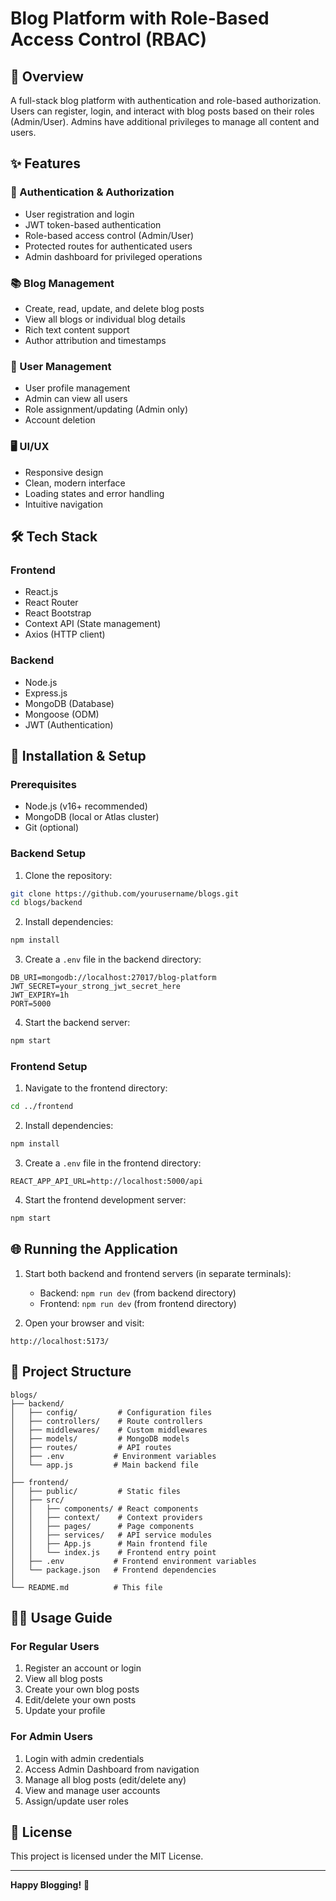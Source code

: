 # Blog Platform with Role-Based Access Control (RBAC)

## 📝 Overview

A full-stack blog platform with authentication and role-based authorization. Users can register, login, and interact with blog posts based on their roles (Admin/User). Admins have additional privileges to manage all content and users.

## ✨ Features

### 🔐 Authentication & Authorization
- User registration and login
- JWT token-based authentication
- Role-based access control (Admin/User)
- Protected routes for authenticated users
- Admin dashboard for privileged operations

### 📚 Blog Management
- Create, read, update, and delete blog posts
- View all blogs or individual blog details
- Rich text content support
- Author attribution and timestamps

### 👥 User Management
- User profile management
- Admin can view all users
- Role assignment/updating (Admin only)
- Account deletion

### 🖥️ UI/UX
- Responsive design
- Clean, modern interface
- Loading states and error handling
- Intuitive navigation

## 🛠️ Tech Stack

### Frontend
- React.js
- React Router
- React Bootstrap
- Context API (State management)
- Axios (HTTP client)

### Backend
- Node.js
- Express.js
- MongoDB (Database)
- Mongoose (ODM)
- JWT (Authentication)

## 🚀 Installation & Setup

### Prerequisites
- Node.js (v16+ recommended)
- MongoDB (local or Atlas cluster)
- Git (optional)

### Backend Setup

1. Clone the repository:
```bash
git clone https://github.com/yourusername/blogs.git
cd blogs/backend
```

2. Install dependencies:
```bash
npm install
```

3. Create a `.env` file in the backend directory:
```env
DB_URI=mongodb://localhost:27017/blog-platform
JWT_SECRET=your_strong_jwt_secret_here
JWT_EXPIRY=1h
PORT=5000
```

4. Start the backend server:
```bash
npm start
```

### Frontend Setup

1. Navigate to the frontend directory:
```bash
cd ../frontend
```

2. Install dependencies:
```bash
npm install
```

3. Create a `.env` file in the frontend directory:
```env
REACT_APP_API_URL=http://localhost:5000/api
```

4. Start the frontend development server:
```bash
npm start
```

## 🌐 Running the Application

1. Start both backend and frontend servers (in separate terminals):
   - Backend: `npm run dev` (from backend directory)
   - Frontend: `npm run dev` (from frontend directory)

2. Open your browser and visit:
```
http://localhost:5173/
```

## 📂 Project Structure

```
blogs/
├── backend/
│   ├── config/         # Configuration files
│   ├── controllers/    # Route controllers
│   ├── middlewares/    # Custom middlewares
│   ├── models/         # MongoDB models
│   ├── routes/         # API routes
│   ├── .env           # Environment variables
│   └── app.js         # Main backend file
│
├── frontend/
│   ├── public/         # Static files
│   ├── src/
│   │   ├── components/ # React components
│   │   ├── context/    # Context providers
│   │   ├── pages/      # Page components
│   │   ├── services/   # API service modules
│   │   ├── App.js      # Main frontend file
│   │   └── index.js    # Frontend entry point
│   ├── .env           # Frontend environment variables
│   └── package.json   # Frontend dependencies
│
└── README.md          # This file
```

## 👨‍💻 Usage Guide

### For Regular Users
1. Register an account or login
2. View all blog posts
3. Create your own blog posts
4. Edit/delete your own posts
5. Update your profile

### For Admin Users
1. Login with admin credentials
2. Access Admin Dashboard from navigation
3. Manage all blog posts (edit/delete any)
4. View and manage user accounts
5. Assign/update user roles


## 📄 License

This project is licensed under the MIT License.

---

**Happy Blogging!** 🎉